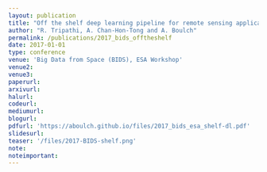 ```yaml
---
layout: publication
title: "Off the shelf deep learning pipeline for remote sensing applications"
author: "R. Tripathi, A. Chan-Hon-Tong and A. Boulch"
permalink: /publications/2017_bids_offtheshelf
date: 2017-01-01
type: conference
venue: 'Big Data from Space (BIDS), ESA Workshop'
venue2: 
venue3:
paperurl: 
arxivurl: 
halurl: 
codeurl: 
mediumurl: 
blogurl: 
pdfurl: 'https://aboulch.github.io/files/2017_bids_esa_shelf-dl.pdf'
slidesurl: 
teaser: '/files/2017-BIDS-shelf.png'
note:
noteimportant: 
---
```

